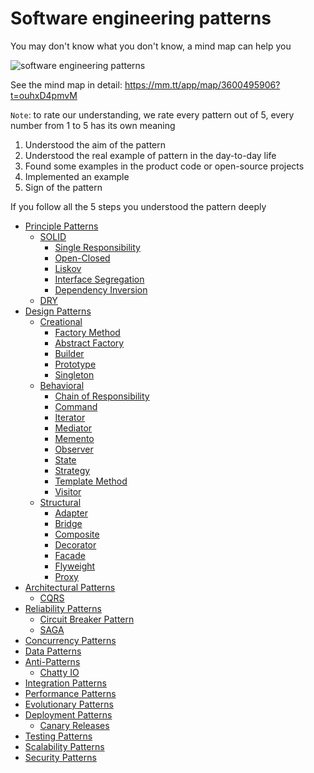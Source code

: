 # Software engineering patterns

You may don't know what you don't know, a mind map can help you

![software engineering patterns](./img/software_engineering_patterns.png)

See the mind map in detail: https://mm.tt/app/map/3600495906?t=ouhxD4pmvM

`Note`: to rate our understanding, we rate every pattern out of 5, every number from 1 to 5 has its own meaning

1. Understood the aim of the pattern
2. Understood the real example of pattern in the day-to-day life
3. Found some examples in the product code or open-source projects
4. Implemented an example
5. Sign of the pattern

If you follow all the 5 steps you understood the pattern deeply

* [Principle Patterns](patterns/principle-patterns/README.md)
    - [SOLID](patterns/principle-patterns/SOLID/README.md)
        - [Single Responsibility](patterns/principle-patterns/SOLID/1-single-responsibility/README.md)
        - [Open-Closed](patterns/principle-patterns/SOLID/2-open-closed/README.md)
        - [Liskov](patterns/principle-patterns/SOLID/3-liskov/README.md)
        - [Interface Segregation](patterns/principle-patterns/SOLID/4-interface-segregation/README.md)
        - [Dependency Inversion](patterns/principle-patterns/SOLID/5-dependency-inversion/README.md)
    - [DRY](patterns/principle-patterns/DRY/README.md)
* [Design Patterns](patterns/design-patterns/README.md)
    - [Creational](patterns/design-patterns/creational/README.md)
        - [Factory Method](patterns/design-patterns/creational/factory-method/README.md)
        - [Abstract Factory](patterns/design-patterns/creational/abstract-factory/README.md)
        - [Builder](patterns/design-patterns/creational/builder/README.md)
        - [Prototype](patterns/design-patterns/creational/prototype/README.md)
        - [Singleton](patterns/design-patterns/creational/singleton/README.md)
    - [Behavioral](patterns/design-patterns/behavioral/README.md)
        - [Chain of Responsibility](patterns/design-patterns/behavioral/chain-of-responsibility/README.md)
        - [Command](patterns/design-patterns/behavioral/command/README.md)
        - [Iterator](patterns/design-patterns/behavioral/iterator/README.md)
        - [Mediator](patterns/design-patterns/behavioral/mediator/README.md)
        - [Memento](patterns/design-patterns/behavioral/memento/README.md)
        - [Observer](patterns/design-patterns/behavioral/observer/README.md)
        - [State](patterns/design-patterns/behavioral/state/README.md)
        - [Strategy](patterns/design-patterns/behavioral/strategy/README.md)
        - [Template Method](patterns/design-patterns/behavioral/template-method/README.md)
        - [Visitor](patterns/design-patterns/behavioral/visitor/README.md)
    - [Structural](patterns/design-patterns/structural/README.md)
        - [Adapter](patterns/design-patterns/structural/adapter/README.md)
        - [Bridge](patterns/design-patterns/structural/bridge/README.md)
        - [Composite](patterns/design-patterns/structural/composite/README.md)
        - [Decorator](patterns/design-patterns/structural/decorator/README.md)
        - [Facade](patterns/design-patterns/structural/facade/README.md)
        - [Flyweight](patterns/design-patterns/structural/flyweight/README.md)
        - [Proxy](patterns/design-patterns/structural/proxy/README.md)
* [Architectural Patterns](patterns/architectural-patterns/README.md)
    - [CQRS](patterns/architectural-patterns/cqrs/README.md)
* [Reliability Patterns](patterns/reliability-patterns/README.md)
    - [Circuit Breaker Pattern](patterns/reliability-patterns/circuit-breaker-pattern/README.md)
    - [SAGA](patterns/reliability-patterns/saga/README.md)
* [Concurrency Patterns](patterns/concurreny-patterns/README.md)
* [Data Patterns](patterns/data-patterns/README.md)
* [Anti-Patterns](patterns/anti-patterns/README.md)
    - [Chatty IO](patterns/anti-patterns/chatty-io/README.md)
* [Integration Patterns](patterns/integration-patterns/README.md)
* [Performance Patterns](patterns/performance-patterns/README.md)
* [Evolutionary Patterns](patterns/evolutionary-patterns/README.md)
* [Deployment Patterns](patterns/deployment-patterns/README.md)
    - [Canary Releases](patterns/deployment-patterns/canary-releases/README.md)
* [Testing Patterns](patterns/testing-patterns/README.md)
* [Scalability Patterns](patterns/scalability-patterns/README.md)
* [Security Patterns](patterns/security-patterns/README.md)
